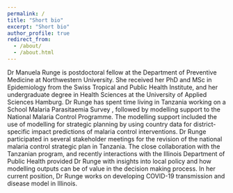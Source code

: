 ```yaml
---
permalink: /
title: "Short bio"
excerpt: "Short bio"
author_profile: true
redirect_from: 
  - /about/
  - /about.html
---
```


Dr Manuela Runge is postdoctoral fellow at the Department of Preventive Medicine at Northwestern University. 
She received her PhD and MSc in Epidemiology from the Swiss Tropical and Public Health Institute, and her undergraduate degree in Health Sciences at the University of Applied Sciences Hamburg. 
Dr Runge has spent time living in Tanzania working on a School Malaria Parasitaemia Survey , followed by modelling support to the National Malaria Control Programme. 
The modelling support included the use of modelling for strategic planning by using country data for district-specific impact predictions of malaria control interventions. 
Dr Runge participated in several stakeholder meetings for the revision of the national malaria control strategic plan in Tanzania. 
The close collaboration with the Tanzanian program, and recently interactions with the Illinois Department of Public Health provided Dr Runge with insights into local policy and how modelling outputs can be of value in the decision making process. 
In her current position, Dr Runge works on developing COVID-19 transmission and disease model in Illinois.  
<!--
About me
======

During my intern in patient care in the Marienhospital in Stuttgart in 2011, I developed a interest in public health, to ideally prevent individuals to even have to come to the hospital in the first place.
Probably a too ambitious goal, however it led me to study health sciences for my undergraduate. After that I then decided to study Epidemiology at the University of Basel in Switzerland and the Swiss Tropical and Public Health Institute. 
During the masters I focused on infectious diseases, malaria in particular. 
As a student intern I went to Tanzania, in 2015, to work with the National Malaria Control Program which at the time planned a first nationwide school malaria survey. 
I worked  for a bit as a scientific assistant to finish work on the survey in Tanzania before I started my PhD in 2016. 
During my PhD I got into mathematical modelling, and I used modelling to support the national malaria control plan in Tanzania. 
Currently I am a postdoctoral fellow at the Northwestern University at the [nummalaria modelling team](https://www.numalariamodeling.org/) in Prof Jaline Gerardins lab.
Go to [CV](https://manuelarunge.github.io/cv/). 
-->
<!--
Research interests
======
My research interests are centered around data-driven and evidence-based decision making for targeted deployment of control interventions. 
More specifically I used mathematical modelling to support the national malaria strategic plan in Tanzania. 
Go to [publications](https://manuelarunge.github.io/publications/). 

<!--
Other interests 
===== 
I am interested in exploring new tools, new tips for enhanced productivity and efficiency. 
Apart from that, I am a passionate about diving, the ocean, table tennis, fiction books and organizing sub-folders.
Go to [research resources](https://manuelarunge.github.io/research_resources/) or check out my [blog](https://manuelarunge.github.io/blog/). 
-->